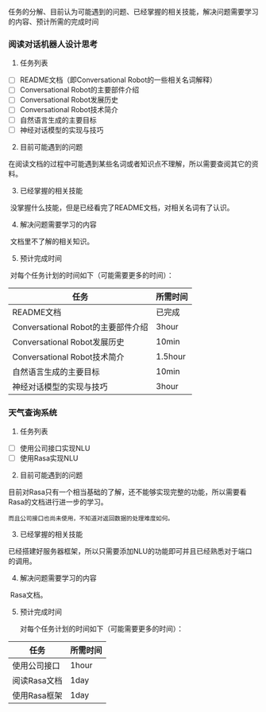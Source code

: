 任务的分解、目前认为可能遇到的问题、已经掌握的相关技能，解决问题需要学习的内容、预计所需的完成时间

### 阅读对话机器人设计思考

1. 任务列表

- [ ] README文档（即Conversational Robot的一些相关名词解释）
- [ ] Conversational Robot的主要部件介绍
- [ ] Conversational Robot发展历史
- [ ] Conversational Robot技术简介
- [ ] 自然语言生成的主要目标
- [ ] 神经对话模型的实现与技巧

2. 目前可能遇到的问题

​    	在阅读文档的过程中可能遇到某些名词或者知识点不理解，所以需要查阅其它的资料。

3. 已经掌握的相关技能

​        没掌握什么技能，但是已经看完了README文档，对相关名词有了认识。

4. 解决问题需要学习的内容

​        文档里不了解的相关知识。

5. 预计完成时间

​        对每个任务计划的时间如下（可能需要更多的时间）：

| 任务                               | 所需时间 |
| ---------------------------------- | -------- |
| README文档                         | 已完成   |
| Conversational Robot的主要部件介绍 | 3hour    |
| Conversational Robot发展历史       | 10min    |
| Conversational Robot技术简介       | 1.5hour  |
| 自然语言生成的主要目标             | 10min    |
| 神经对话模型的实现与技巧           | 3hour    |

### 天气查询系统

1. 任务列表

- [ ] 使用公司接口实现NLU
- [ ] 使用Rasa实现NLU

2. 目前可能遇到的问题

​        目前对Rasa只有一个相当基础的了解，还不能够实现完整的功能，所以需要看Rasa的文档进行进一步的学习。

 	而且公司接口也尚未使用，不知道对返回数据的处理难度如何。

3. 已经掌握的相关技能

​        已经搭建好服务器框架，所以只需要添加NLU的功能即可并且已经熟悉对于端口的调用。

4. 解决问题需要学习的内容

​        Rasa文档。

5. 预计完成时间

   对每个任务计划的时间如下（可能需要更多的时间）：

| 任务         | 所需时间 |
| ------------ | -------- |
| 使用公司接口 | 1hour    |
| 阅读Rasa文档 | 1day     |
| 使用Rasa框架 | 1day     |

